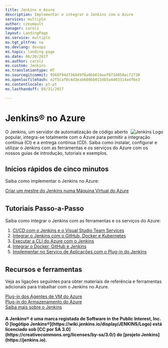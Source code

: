 ```yaml
---
title: Jenkins e Azure
description: Implementar e integrar o Jenkins com o Azure
services: multiple
author: czeumault
manager: carolz
layout: LandingPage
ms.service: multiple
ms.tgt_pltfrm: na
ms.devlang: devops
ms.topic: landing-page
ms.date: 06/20/2017
ms.author: carolz
ms.custom: Jenkins
ms.translationtype: HT
ms.sourcegitcommit: 9569f94d736049f8a0bb61beef0734050ecf2738
ms.openlocfilehash: e2f5caf8c4d3eab600bb015db5a4403314a4f6e3
ms.contentlocale: pt-pt
ms.lasthandoff: 08/31/2017

---
```

<div class="content">
    <h1>Jenkins® no Azure</h1>
    <div class="introHolder" style="justify-content: space-between;">
       <div class="intro" style="min-width: 200px">
            <img src="media/Jenkins.png" align="right" alt="Jenkins Logo"> O Jenkins, um servidor de automatização de código aberto popular, integra-se totalmente com o Azure para permitir a integração contínua (CI) e a entrega contínua (CD).  Saiba como instalar, configurar e utilizar o Jenkins com as ferramentas e os serviços do Azure com os nossos guias de introdução, tutoriais e exemplos.
       </div>
    </div>
<h2>Inícios rápidos de cinco minutos</h2>
<p>Saiba como implementar o Jenkins no Azure:</p> 
<a href="/azure/jenkins/install-jenkins-solution-template">Criar um mestre do Jenkins numa Máquina Virtual do Azure</a>
<h2 style="margin-top: 36px">Tutoriais Passo-a-Passo</h2>
<p>Saiba como integrar o Jenkins com as ferramentas e os serviços do Azure:</p> 
<ol>
    <li><a href="https://www.visualstudio.com/docs/build/apps/jenkins/build-deploy-jenkins">CI/CD com o Jenkins e o Visual Studio Team Services</a></li>
    <li><a href="/azure/container-service/container-service-kubernetes-jenkins">Integrar o Jenkins com o GitHub, Docker e Kubernetes</a></li>
    <li><a href="/azure/jenkins/execute-cli-jenkins-pipeline">Executar a CLI do Azure com o Jenkins</a></li>
    <li><a href="/azure/virtual-machines/linux/tutorial-jenkins-github-docker-cicd">Integrar o Docker, GitHub e Jenkins</a></li>
    <li><a href="/azure/jenkins/deploy-Jenkins-app-service-plugin">Implementar no Serviço de Aplicações com o Plug-in do Jenkins</a></li>
</ol>
<h2 style="margin-top: 36px">Recursos e ferramentas</h2>
<p>Veja as ligações seguintes para obter materiais de referência e ferramentas adicionais para trabalhar com o Jenkins no Azure.</p>
<a href="https://plugins.jenkins.io/azure-vm-agents">Plug-in dos Agentes de VM do Azure</a><br/>
<a href="https://plugins.jenkins.io/windows-azure-storage">Plug-in do Armazenamento do Azure</a><br/>
<a href="https://jenkins.io">Saiba mais sobre o Jenkins</a><br/>
<h4>      
A Jenkins® é uma marca registada de Software in the Public Interest, Inc. O [logótipo Jenkins®](https://wiki.jenkins.io/display/JENKINS/Logo) está licenciado sob [CC por SA 3.0](https://creativecommons.org/licenses/by-sa/3.0/) do [projeto Jenkins](https://jenkins.io).</h4>
</div>

